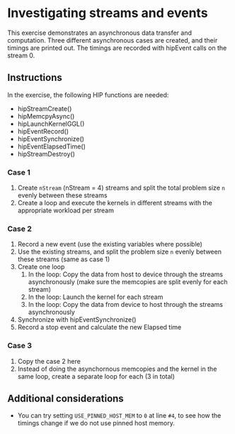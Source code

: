 # Investigating streams and events

This exercise demonstrates an asynchronous data transfer and computation. Three different asynchronous cases are created, and their timings are printed out. The timings are recorded with hipEvent calls on the stream 0.

## Instructions

In the exercise, the following HIP functions are needed:

* hipStreamCreate()
* hipMemcpyAsync()
* hipLaunchKernelGGL()
* hipEventRecord()
* hipEventSynchronize()
* hipEventElapsedTime()
* hipStreamDestroy()

### Case 1

1) Create `nStream` (nStream = 4) streams and split the total problem size `n` evenly between these streams
2) Create a loop and execute the kernels in different streams with the appropriate workload per stream

### Case 2

1) Record a new event (use the existing variables where possible)
2) Use the existing streams, and split the problem size `n` evenly between these streams (same as case 1)
3) Create one loop 
	1) In the loop: Copy the data from host to device through the streams asynchronously (make sure the memcopies are split evenly for each stream)
	2) In the loop: Launch the kernel for each stream
	3) In the loop: Copy the data from device to host through the streams asynchronously 
4) Synchronize with hipEventSynchronize()
5) Record a stop event and calculate the new Elapsed time

### Case 3

1) Copy the case 2 here
2) Instead of doing the asynchornous memcopies and the kernel in the same loop, create a separate loop for each (3 in total)

## Additional considerations

* You can try setting `USE_PINNED_HOST_MEM` to `0` at line `#4`, to see how the timings change if we do not use pinned host memory.
